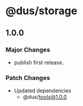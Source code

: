 # @dus/storage

## 1.0.0

### Major Changes

- publish first release.

### Patch Changes

- Updated dependencies
  - @dus/tools@1.0.0

